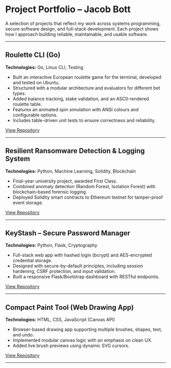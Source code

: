 # Project Portfolio – Jacob Bott

A selection of projects that reflect my work across systems programming, secure software design, and full-stack development. Each project shows how I approach building reliable, maintainable, and usable software.

---

## Roulette CLI (Go)
**Technologies:** Go, Linux CLI, Testing
- Built an interactive European roulette game for the terminal, developed and tested on Ubuntu.
- Structured with a modular architecture and evaluators for different bet types.
- Added balance tracking, stake validation, and an ASCII-rendered roulette table.
- Features an animated spin simulation with ANSI colours and configurable options.
- Includes table-driven unit tests to ensure correctness and reliability.

[View Repository](https://github.com/torob-stack/roulette)

---

## Resilient Ransomware Detection & Logging System  
**Technologies:** Python, Machine Learning, Solidity, Blockchain  
- Final-year university project, awarded First Class.  
- Combined anomaly detection (Random Forest, Isolation Forest) with blockchain-based forensic logging.  
- Deployed Solidity smart contracts to Ethereum testnet for tamper-proof event storage.

[View Repository](https://github.com/torob-stack/ransomware-detection-ml-blockchain)

---

## KeyStash – Secure Password Manager  
**Technologies:** Python, Flask, Cryptography  
- Full-stack web app with hashed login (bcrypt) and AES-encrypted credential storage.  
- Designed with secure-by-default principles, including session hardening, CSRF protection, and input validation.  
- Built a responsive Flask/Bootstrap dashboard with RESTful endpoints.

[View Repository](https://github.com/torob-stack/KeyStash)

---

## Compact Paint Tool (Web Drawing App)  
**Technologies:** HTML, CSS, JavaScript (Canvas API)  
- Browser-based drawing app supporting multiple brushes, shapes, text, and undo.  
- Implemented modular canvas logic with an emphasis on clean UX.  
- Added live brush previews using dynamic SVG cursors.

[View Repository](https://github.com/torob-stack/paint-widget)

---

